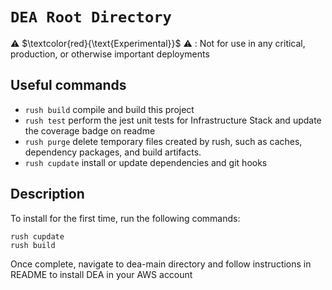 # `DEA Root Directory`

⚠️ $\textcolor{red}{\text{Experimental}}$ ⚠️ : Not for use in any critical, production, or otherwise important deployments

## Useful commands

- `rush build` compile and build this project
- `rush test` perform the jest unit tests for Infrastructure Stack and update the coverage badge on readme
- `rush purge` delete temporary files created by rush, such as caches, dependency packages, and build artifacts.
- `rush cupdate` install or update dependencies and git hooks

## Description

To install for the first time, run the following commands:

```
rush cupdate
rush build
```

Once complete, navigate to dea-main directory and follow instructions in README to install DEA in your AWS account